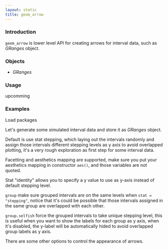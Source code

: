 ```yaml
---
layout: static
title: geom_arrow
---
```

<!--roptions dev='png', fig.width=8, fig.height=8, fig.path = "geom_arrow-" -->
<!--begin.rcode setup, message = FALSE, echo = FALSE, warning = FALSE
    render_jekyll()
    opts_knit$set(upload.fun = function(file) 
       imgur_upload(file, key = "7733c9b660907f0975935cc9ba657413"))
    dir.path <- "~/Codes/gitrepos/ggbio/master/ggbio/inst/examples/geom/"
    fl<- file.path(dir.path, "geom_arrow.R")
    read_chunk(fl)
end.rcode-->

### Introduction
`geom_arrow` is lower level API for creating arrows for interval data,
such as *GRanges* object.

### Objects
  * *GRanges*
  
### Usage
  upcomming
  
### Examples
Load packages
<!--begin.rcode load, message = FALSE, warning = FALSE
end.rcode-->

Let's generate some simulated interval data and store it as *GRanges* object.
<!--begin.rcode simul, message = FALSE, warning = FALSE
end.rcode-->

Default is use stat stepping, which laying out the intervals randomly and assign
those intervals different stepping levels as y axis to avoid overlapped
plotting, it's a very rough exploration as first step for some interval data.

<!--begin.rcode default,  message = FALSE, warning = FALSE
end.rcode-->

Facetting and aesthetics mapping are supported, make sure you put your
aesthetics mapping in constructor `aes()`, and those variables are not quoted.

<!--begin.rcode facet_aes, message = FALSE, warning = FALSE
end.rcode-->

Stat "identity" allows you to specify a y value to use as y-axis instead of
default stepping level.

<!--begin.rcode stat:identity, message = FALSE, warning = FALSE
end.rcode-->

`group` make sure grouped intervals are on the same levels when `stat =
"stepping"`,  notice that it's could be possible that those
intervals assigned in the same group are overlapped with each other.

<!--begin.rcode stat:stepping, message = FALSE, warning = FALSE
end.rcode-->

`group.selfish` force the grouped intervals to take unique stepping level,
  this is useful when you want to show the labels for each group as y axis, when
  it's disabled, the y-label will be automatically hided to avoid overlapped
  group labels as y axis.

<!--begin.rcode group.selfish, message = FALSE, echo = FALSE, warning = FALSE
end.rcode-->

There are some other options to control the appearance of arrows.
<!--begin.rcode options, message = FALSE, echo = FALSE, warning = FALSE
end.rcode-->

